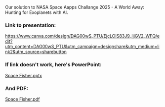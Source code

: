 Our solution to NASA Space Aapps Challange 2025 - A World Away: Hunting for Exoplanets with AI.

### Link to presentation: 
https://www.canva.com/design/DAG00wS_PTU/EjcLOIS83J9_ljjGV2_WFQ/edit?utm_content=DAG00wS_PTU&utm_campaign=designshare&utm_medium=link2&utm_source=sharebutton
### If link doesn't work, here's PowerPoint:
[Space Fisher.pptx](https://github.com/user-attachments/files/22706983/Space.Fisher.pptx)
### And PDF:
[Space Fisher.pdf](https://github.com/user-attachments/files/22706982/Space.Fisher.pdf)
